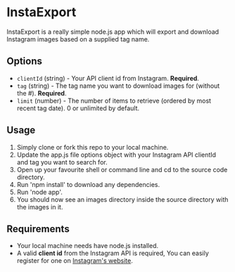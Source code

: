 InstaExport
============
InstaExport is a really simple node.js app which will export and download Instagram images based on a supplied tag name.

## Options
- `clientId` (string) - Your API client id from Instagram. __Required__.
- `tag` (string) - The tag name you want to download images for (without the #). __Required__.
- `limit` (number) - The number of items to retrieve (ordered by most recent tag date). 0 or unlimited by default.

## Usage
1. Simply clone or fork this repo to your local machine.
2. Update the app.js file options object with your Instagram API clientId and tag you want to search for.
3. Open up your favourite shell or command line and cd to the source code directory.
4. Run 'npm install' to download any dependencies.
5. Run 'node app'.
6. You should now see an images directory inside the source directory with the images in it.

## Requirements
- Your local machine needs have node.js installed.
- A valid __client id__ from the Instagram API is required, You can easily register for one on [Instagram's website](http://instagram.com/developer/register/).